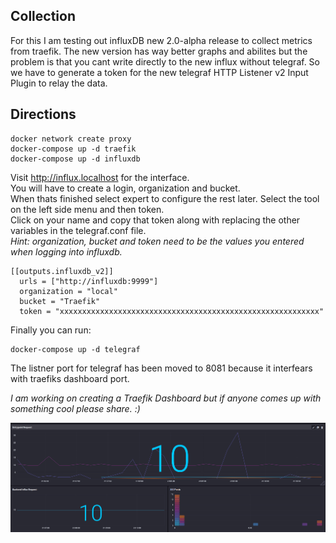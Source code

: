 ## Collection
For this I am testing out influxDB new 2.0-alpha release to collect metrics from traefik. The new version has way better graphs and abilites but the problem is that you cant write directly to the new influx without telegraf. So we have to generate a token for the new telegraf HTTP Listener v2 Input Plugin to relay the data.  

## Directions
```
docker network create proxy
docker-compose up -d traefik
docker-compose up -d influxdb
```
Visit http://influx.localhost for the interface.  
You will have to create a login, organization and bucket.  
When thats finished select expert to configure the rest later.  Select the tool on the left side menu and then token.  
Click on your name and copy that token along with replacing the other variables in the telegraf.conf file.  
_Hint: organization, bucket and token need to be the values you entered when logging into influxdb._  
```
[[outputs.influxdb_v2]]
  urls = ["http://influxdb:9999"]
  organization = "local"        
  bucket = "Traefik"
  token = "xxxxxxxxxxxxxxxxxxxxxxxxxxxxxxxxxxxxxxxxxxxxxxxxxxxxxxxxxx"  
```
Finally you can run:
```
docker-compose up -d telegraf
```

The listner port for telegraf has been moved to 8081 because it interfears with traefiks dashboard port.

_I am working on creating a Traefik Dashboard but if anyone comes up with something cool please share. :)_

![Dashboard](./images/Screenshot.png)